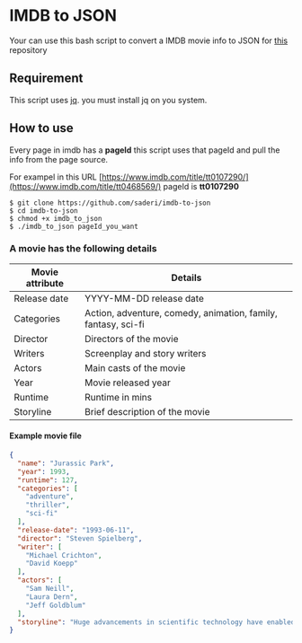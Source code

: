 
# IMDB to JSON


Your can use this bash script to convert a IMDB movie info to JSON for [this](https://github.com/jsonmc/jsonmc) repository

## Requirement

This script uses [jq](https://stedolan.github.io/jq/). you must install jq on you system.


## How to use

Every page in imdb has a **pageId** this script uses that pageId and pull the info from the page source. 

For exampel in this URL [https://www.imdb.com/title/tt0107290/](https://www.imdb.com/title/tt0468569/) pageId is **tt0107290**



```
$ git clone https://github.com/saderi/imdb-to-json
$ cd imdb-to-json
$ chmod +x imdb_to_json
$ ./imdb_to_json pageId_you_want
```  


### A movie has the following details


Movie attribute | Details
----------------|--------------
Release date | YYYY-MM-DD release date
Categories | Action, adventure, comedy, animation, family, fantasy, sci-fi
Director | Directors of the movie
Writers | Screenplay and story writers
Actors | Main casts of the movie
Year | Movie released year
Runtime | Runtime in mins
Storyline | Brief description of the movie


#### Example movie file

```json
{
  "name": "Jurassic Park",
  "year": 1993,
  "runtime": 127,
  "categories": [
    "adventure",
    "thriller",
    "sci-fi"
  ],
  "release-date": "1993-06-11",
  "director": "Steven Spielberg",
  "writer": [
    "Michael Crichton",
    "David Koepp"
  ],
  "actors": [
    "Sam Neill",
    "Laura Dern",
    "Jeff Goldblum"
  ],
  "storyline": "Huge advancements in scientific technology have enabled a mogul ... critical security systems are shut down and it now becomes a race for survival with dinosaurs roaming freely over the island."
}
```

